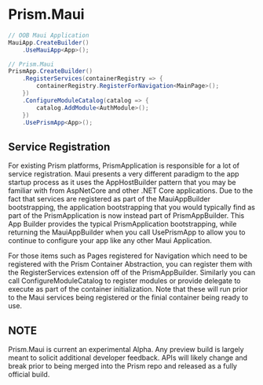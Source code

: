 # Prism.Maui

```cs
// OOB Maui Application
MauiApp.CreateBuilder()
    .UseMauiApp<App>();

// Prism.Maui
PrismApp.CreateBuilder()
    .RegisterServices(containerRegistry => {
        containerRegistry.RegisterForNavigation<MainPage>();
    })
    .ConfigureModuleCatalog(catalog => {
        catalog.AddModule<AuthModule>();
    })
    .UsePrismApp<App>();
```

## Service Registration

For existing Prism platforms, PrismApplication is responsible for a lot of service registration. Maui presents a very different paradigm to the app startup process as it uses the AppHostBuilder pattern that you may be familiar with from AspNetCore and other .NET Core applications. Due to the fact that services are registered as part of the MauiAppBuilder bootstrapping, the application bootstrapping that you would typically find as part of the PrismApplication is now instead part of PrismAppBuilder. This App Builder provides the typical PrismApplication bootstrapping, while returning the MauiAppBuilder when you call UsePrismApp to allow you to continue to configure your app like any other Maui Application.

For those items such as Pages registered for Navigation which need to be registered with the Prism Container Abstraction, you can register them with the RegisterServices extension off of the PrismAppBuilder. Similarly you can call ConfigureModuleCatalog to register modules or provide delegate to execute as part of the container initialization. Note that these will run prior to the Maui services being registered or the finial container being ready to use.

## NOTE

Prism.Maui is current an experimental Alpha. Any preview build is largely meant to solicit additional developer feedback. APIs will likely change and break prior to being merged into the Prism repo and released as a fully official build.